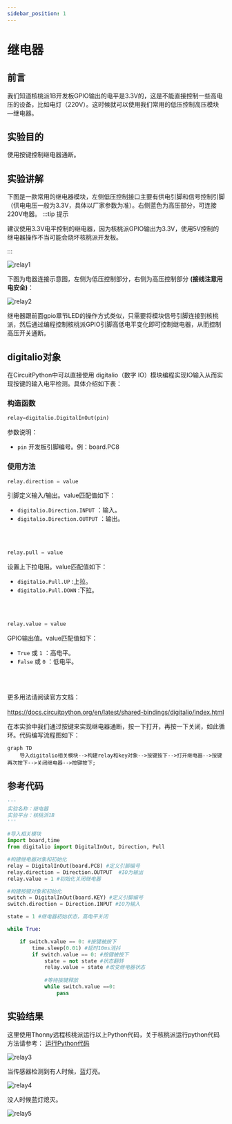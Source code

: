 ```yaml
---
sidebar_position: 1
---
```


# 继电器

## 前言
我们知道核桃派1B开发板GPIO输出的电平是3.3V的，这是不能直接控制一些高电压的设备，比如电灯（220V）。这时候就可以使用我们常用的低压控制高压模块—继电器。

## 实验目的
使用按键控制继电器通断。

## 实验讲解

下图是一款常用的继电器模块，左侧低压控制接口主要有供电引脚和信号控制引脚（供电电压一般为3.3V，具体以厂家参数为准）。右侧蓝色为高压部分，可连接220V电器。
:::tip 提示

建议使用3.3V电平控制的继电器，因为核桃派GPIO输出为3.3V，使用5V控制的继电器操作不当可能会烧坏核桃派开发板。

:::

![relay1](./img/relay/relay1.png) 

下图为电器连接示意图，左侧为低压控制部分，右侧为高压控制部分 **(接线注意用电安全)**：

![relay2](./img/relay/relay2.png) 


继电器跟前面gpio章节LED的操作方式类似，只需要将模块信号引脚连接到核桃派，然后通过编程控制核桃派GPIO引脚高低电平变化即可控制继电器，从而控制高压开关通断。

## digitalio对象

在CircuitPython中可以直接使用 digitalio（数字 IO）模块编程实现IO输入从而实现按键的输入电平检测。具体介绍如下表：

### 构造函数
```python
relay=digitalio.DigitalInOut(pin)
```
参数说明：
- `pin` 开发板引脚编号。例：board.PC8

### 使用方法
```python
relay.direction = value
```
引脚定义输入/输出。value匹配值如下：
- `digitalio.Direction.INPUT` ：输入。
- `digitalio.Direction.OUTPUT` ：输出。

<br></br>

```python
relay.pull = value
```
设置上下拉电阻。value匹配值如下：
- `digitalio.Pull.UP` :上拉。  
- `digitalio.Pull.DOWN` :下拉。  

<br></br>

```python
relay.value = value
```
GPIO输出值。value匹配值如下：
- `True` 或 `1` ：高电平。
- `False` 或 `0` ：低电平。

<br></br>

更多用法请阅读官方文档：<br></br>
https://docs.circuitpython.org/en/latest/shared-bindings/digitalio/index.html


在本实验中我们通过按键来实现继电器通断，按一下打开，再按一下关闭，如此循环。代码编写流程图如下：

```mermaid
graph TD
    导入digitalio相关模块-->构建relay和key对象-->按键按下-->打开继电器-->按键再次按下-->关闭继电器-->按键按下;
```

## 参考代码

```python
'''
实验名称：继电器
实验平台：核桃派1B
'''

#导入相关模块
import board,time
from digitalio import DigitalInOut, Direction, Pull

#构建继电器对象和初始化
relay = DigitalInOut(board.PC8) #定义引脚编号
relay.direction = Direction.OUTPUT  #IO为输出
relay.value = 1 #初始化关闭继电器

#构建按键对象和初始化
switch = DigitalInOut(board.KEY) #定义引脚编号
switch.direction = Direction.INPUT #IO为输入

state = 1 #继电器初始状态，高电平关闭

while True:

    if switch.value == 0: #按键被按下
        time.sleep(0.01) #延时10ms消抖
        if switch.value == 0: #按键被按下
            state = not state #状态翻转
            relay.value = state #改变继电器状态
            
            #等待按键释放
            while switch.value ==0:
                pass
```

## 实验结果

这里使用Thonny远程核桃派运行以上Python代码，关于核桃派运行python代码方法请参考： [运行Python代码](../python_run.md)

![relay3](./img/relay/relay3.png) 

当传感器检测到有人时候，蓝灯亮。

![relay4](./img/relay/relay4.png) 

没人时候蓝灯熄灭。

![relay5](./img/relay/relay5.png) 


